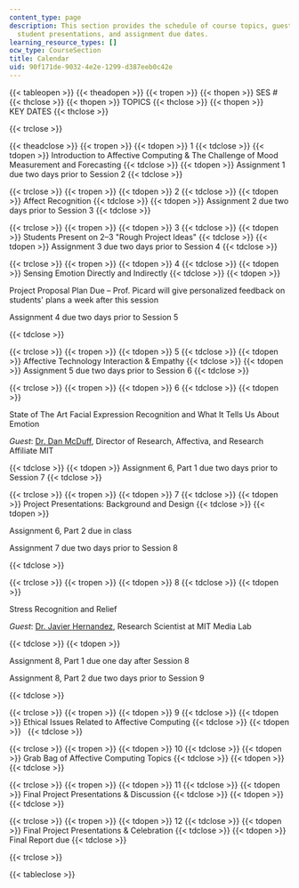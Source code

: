 ```yaml
---
content_type: page
description: This section provides the schedule of course topics, guest lecturers,
  student presentations, and assignment due dates.
learning_resource_types: []
ocw_type: CourseSection
title: Calendar
uid: 90f171de-9032-4e2e-1299-d387eeb0c42e
---
```


{{< tableopen >}}
{{< theadopen >}}
{{< tropen >}}
{{< thopen >}}
SES #
{{< thclose >}}
{{< thopen >}}
TOPICS
{{< thclose >}}
{{< thopen >}}
KEY DATES
{{< thclose >}}

{{< trclose >}}

{{< theadclose >}}
{{< tropen >}}
{{< tdopen >}}
1
{{< tdclose >}}
{{< tdopen >}}
Introduction to Affective Computing & The Challenge of Mood Measurement and Forecasting
{{< tdclose >}}
{{< tdopen >}}
Assignment 1 due two days prior to Session 2
{{< tdclose >}}

{{< trclose >}}
{{< tropen >}}
{{< tdopen >}}
2
{{< tdclose >}}
{{< tdopen >}}
Affect Recognition
{{< tdclose >}}
{{< tdopen >}}
Assignment 2 due two days prior to Session 3
{{< tdclose >}}

{{< trclose >}}
{{< tropen >}}
{{< tdopen >}}
3
{{< tdclose >}}
{{< tdopen >}}
Students Present on 2–3 "Rough Project Ideas"
{{< tdclose >}}
{{< tdopen >}}
Assignment 3 due two days prior to Session 4
{{< tdclose >}}

{{< trclose >}}
{{< tropen >}}
{{< tdopen >}}
4
{{< tdclose >}}
{{< tdopen >}}
Sensing Emotion Directly and Indirectly
{{< tdclose >}}
{{< tdopen >}}


Project Proposal Plan Due – Prof. Picard will give personalized feedback on students' plans a week after this session

Assignment 4 due two days prior to Session 5


{{< tdclose >}}

{{< trclose >}}
{{< tropen >}}
{{< tdopen >}}
5
{{< tdclose >}}
{{< tdopen >}}
Affective Technology Interaction & Empathy
{{< tdclose >}}
{{< tdopen >}}
Assignment 5 due two days prior to Session 6
{{< tdclose >}}

{{< trclose >}}
{{< tropen >}}
{{< tdopen >}}
6
{{< tdclose >}}
{{< tdopen >}}


State of The Art Facial Expression Recognition and What It Tells Us About Emotion

_Guest_: [Dr. Dan McDuff](http://alumni.media.mit.edu/~djmcduff/), Director of Research, Affectiva, and Research Affiliate MIT


{{< tdclose >}}
{{< tdopen >}}
Assignment 6, Part 1 due two days prior to Session 7
{{< tdclose >}}

{{< trclose >}}
{{< tropen >}}
{{< tdopen >}}
7
{{< tdclose >}}
{{< tdopen >}}
Project Presentations: Background and Design
{{< tdclose >}}
{{< tdopen >}}


Assignment 6, Part 2 due in class

Assignment 7 due two days prior to Session 8


{{< tdclose >}}

{{< trclose >}}
{{< tropen >}}
{{< tdopen >}}
8
{{< tdclose >}}
{{< tdopen >}}


Stress Recognition and Relief

_Guest_: [Dr. Javier Hernandez](http://javierhr.com/), Research Scientist at MIT Media Lab


{{< tdclose >}}
{{< tdopen >}}


Assignment 8, Part 1 due one day after Session 8

Assignment 8, Part 2 due two days prior to Session 9


{{< tdclose >}}

{{< trclose >}}
{{< tropen >}}
{{< tdopen >}}
9
{{< tdclose >}}
{{< tdopen >}}
Ethical Issues Related to Affective Computing
{{< tdclose >}}
{{< tdopen >}}
 
{{< tdclose >}}

{{< trclose >}}
{{< tropen >}}
{{< tdopen >}}
10
{{< tdclose >}}
{{< tdopen >}}
Grab Bag of Affective Computing Topics
{{< tdclose >}}
{{< tdopen >}}
 
{{< tdclose >}}

{{< trclose >}}
{{< tropen >}}
{{< tdopen >}}
11
{{< tdclose >}}
{{< tdopen >}}
Final Project Presentations & Discussion
{{< tdclose >}}
{{< tdopen >}}
 
{{< tdclose >}}

{{< trclose >}}
{{< tropen >}}
{{< tdopen >}}
12
{{< tdclose >}}
{{< tdopen >}}
Final Project Presentations & Celebration
{{< tdclose >}}
{{< tdopen >}}
Final Report due
{{< tdclose >}}

{{< trclose >}}

{{< tableclose >}}